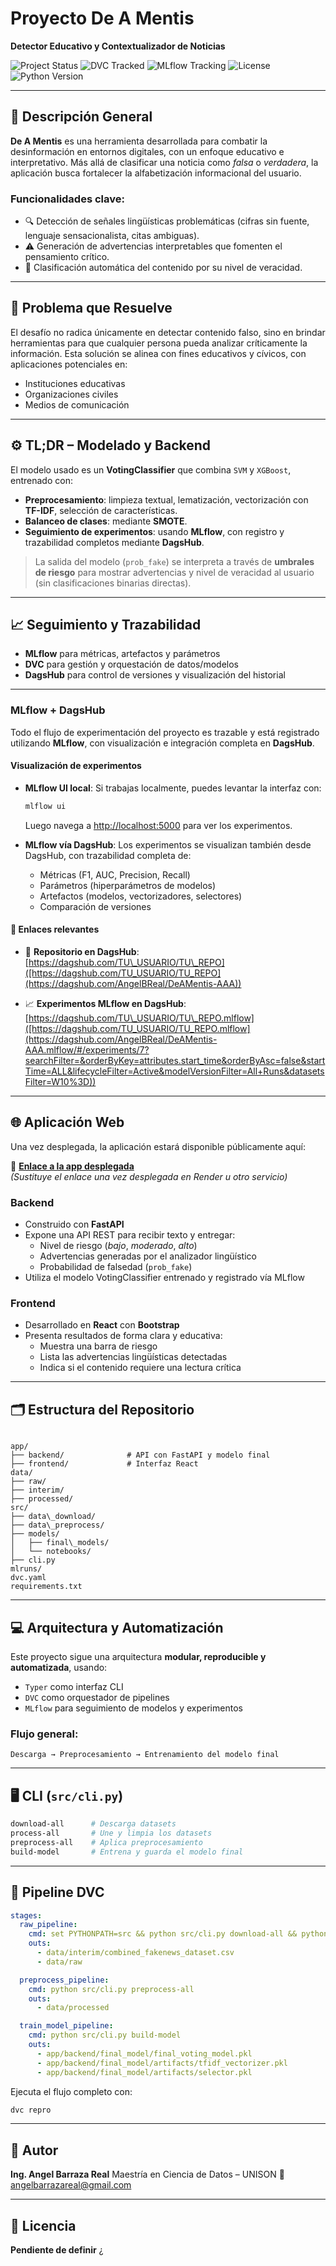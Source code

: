 
# Proyecto **De A Mentis**  
**Detector Educativo y Contextualizador de Noticias**

![Project Status](https://img.shields.io/badge/status-en%20desarrollo-yellow)
![DVC Tracked](https://img.shields.io/badge/DVC-enabled-blue)
![MLflow Tracking](https://img.shields.io/badge/MLflow-integrated-green)
![License](https://img.shields.io/badge/license-Pendiente-lightgrey)
![Python Version](https://img.shields.io/badge/python-3.10%2B-blue)

---

## 🧠 Descripción General

**De A Mentis** es una herramienta desarrollada para combatir la desinformación en entornos digitales, con un enfoque educativo e interpretativo. Más allá de clasificar una noticia como *falsa* o *verdadera*, la aplicación busca fortalecer la alfabetización informacional del usuario.

### Funcionalidades clave:

- 🔍 Detección de señales lingüísticas problemáticas (cifras sin fuente, lenguaje sensacionalista, citas ambiguas).
- ⚠️ Generación de advertencias interpretables que fomenten el pensamiento crítico.
- 🧪 Clasificación automática del contenido por su nivel de veracidad.

---

## 🎯 Problema que Resuelve

El desafío no radica únicamente en detectar contenido falso, sino en brindar herramientas para que cualquier persona pueda analizar críticamente la información. Esta solución se alinea con fines educativos y cívicos, con aplicaciones potenciales en:

- Instituciones educativas  
- Organizaciones civiles  
- Medios de comunicación

---

## ⚙️ TL;DR – Modelado y Backend

El modelo usado es un **VotingClassifier** que combina `SVM` y `XGBoost`, entrenado con:

- **Preprocesamiento**: limpieza textual, lematización, vectorización con **TF-IDF**, selección de características.
- **Balanceo de clases**: mediante **SMOTE**.
- **Seguimiento de experimentos**: usando **MLflow**, con registro y trazabilidad completos mediante **DagsHub**.

> La salida del modelo (`prob_fake`) se interpreta a través de **umbrales de riesgo** para mostrar advertencias y nivel de veracidad al usuario (sin clasificaciones binarias directas).
---

## 📈 Seguimiento y Trazabilidad

- **MLflow** para métricas, artefactos y parámetros
- **DVC** para gestión y orquestación de datos/modelos
- **DagsHub** para control de versiones y visualización del historial

---

### MLflow + DagsHub

Todo el flujo de experimentación del proyecto es trazable y está registrado utilizando **MLflow**, con visualización e integración completa en **DagsHub**.

#### Visualización de experimentos

* **MLflow UI local**: Si trabajas localmente, puedes levantar la interfaz con:

  ```bash
  mlflow ui
  ```

  Luego navega a [http://localhost:5000](http://localhost:5000) para ver los experimentos.

* **MLflow vía DagsHub**: Los experimentos se visualizan también desde DagsHub, con trazabilidad completa de:

  * Métricas (F1, AUC, Precision, Recall)
  * Parámetros (hiperparámetros de modelos)
  * Artefactos (modelos, vectorizadores, selectores)
  * Comparación de versiones

#### 🔗 Enlaces relevantes

* 📂 **Repositorio en DagsHub**:
  [https://dagshub.com/TU\_USUARIO/TU\_REPO]([https://dagshub.com/TU_USUARIO/TU_REPO](https://dagshub.com/AngelBReal/DeAMentis-AAA))

* 📈 **Experimentos MLflow en DagsHub**:
  [https://dagshub.com/TU\_USUARIO/TU\_REPO.mlflow]([https://dagshub.com/TU_USUARIO/TU_REPO.mlflow](https://dagshub.com/AngelBReal/DeAMentis-AAA.mlflow/#/experiments/7?searchFilter=&orderByKey=attributes.start_time&orderByAsc=false&startTime=ALL&lifecycleFilter=Active&modelVersionFilter=All+Runs&datasetsFilter=W10%3D))

---

## 🌐 Aplicación Web

Una vez desplegada, la aplicación estará disponible públicamente aquí:

🔗 **[Enlace a la app desplegada](https://TU_LINK_RENDER_AQUI)**  
*(Sustituye el enlace una vez desplegada en Render u otro servicio)*

### Backend

- Construido con **FastAPI**
- Expone una API REST para recibir texto y entregar:
  - Nivel de riesgo (*bajo*, *moderado*, *alto*)
  - Advertencias generadas por el analizador lingüístico
  - Probabilidad de falsedad (`prob_fake`)
- Utiliza el modelo VotingClassifier entrenado y registrado vía MLflow

### Frontend

- Desarrollado en **React** con **Bootstrap**
- Presenta resultados de forma clara y educativa:
  - Muestra una barra de riesgo
  - Lista las advertencias lingüísticas detectadas
  - Indica si el contenido requiere una lectura crítica

---

## 🗂️ Estructura del Repositorio

```

app/
├── backend/              # API con FastAPI y modelo final
├── frontend/             # Interfaz React
data/
├── raw/
├── interim/
├── processed/
src/
├── data\_download/
├── data\_preprocess/
├── models/
│   ├── final\_models/
│   └── notebooks/
├── cli.py
mlruns/
dvc.yaml
requirements.txt

````

---

## 💻 Arquitectura y Automatización

Este proyecto sigue una arquitectura **modular, reproducible y automatizada**, usando:

- `Typer` como interfaz CLI
- `DVC` como orquestador de pipelines
- `MLflow` para seguimiento de modelos y experimentos

### Flujo general:

```text
Descarga → Preprocesamiento → Entrenamiento del modelo final
````

---

## 🖥️ CLI (`src/cli.py`)

```bash
download-all      # Descarga datasets
process-all       # Une y limpia los datasets
preprocess-all    # Aplica preprocesamiento
build-model       # Entrena y guarda el modelo final
```

---

## 🔁 Pipeline DVC

```yaml
stages:
  raw_pipeline:
    cmd: set PYTHONPATH=src && python src/cli.py download-all && python src/cli.py process-all
    outs:
      - data/interim/combined_fakenews_dataset.csv
      - data/raw

  preprocess_pipeline:
    cmd: python src/cli.py preprocess-all
    outs:
      - data/processed

  train_model_pipeline:
    cmd: python src/cli.py build-model
    outs:
      - app/backend/final_model/final_voting_model.pkl
      - app/backend/final_model/artifacts/tfidf_vectorizer.pkl
      - app/backend/final_model/artifacts/selector.pkl
```

Ejecuta el flujo completo con:

```bash
dvc repro
```

---

## 👤 Autor

**Ing. Angel Barraza Real**
Maestría en Ciencia de Datos – UNISON
📧 [angelbarrazareal@gmail.com](mailto:angelbarrazareal@gmail.com)

---

## 🧾 Licencia

**Pendiente de definir**
¿
